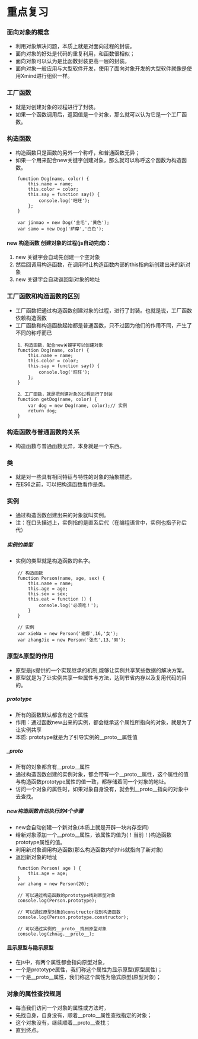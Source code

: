 # 重点复习

### 面向对象的概念
- 利用对象解决问题，本质上就是对面向过程的封装。
- 面向对象的好处是代码的重复利用，和函数很相似；
- 面向对象可以认为是比函数封装更高一层的封装。
- 面向对象一般应用与大型软件开发，使用了面向对象开发的大型软件就像是使用Xmind进行组织一样。

### 工厂函数
- 就是对创建对象的过程进行了封装。
- 如果一个函数调用后，返回值是一个对象，那么就可以认为它是一个工厂函数。

### 构造函数
- 构造函数只是函数的另外一个称呼，和普通函数无异；
- 如果一个用来配合new关键字创建对象，那么就可以称呼这个函数为构造函数。

```
    function Dog(name, color) {
        this.name = name;
        this.color = color;
        this.say = function say() {
            console.log('旺旺');
        };
    }

    var jinmao = new Dog('金毛','黄色');
    var samo = new Dog('萨摩','白色');
```

#### new 构造函数 创建对象的过程(js自动完成)：

1. new 关键字会自动先创建一个空对象
2. 然后回调用构造函数，在调用时让构造函数内部的this指向新创建出来的新对象
3. new 关键字会自动返回新对象的地址

### 工厂函数和构造函数的区别
* 工厂函数把通过构造函数创建对象的过程，进行了封装。也就是说，工厂函数依赖构造函数
* 工厂函数和构造函数起始都是普通函数，只不过因为他们的作用不同，产生了不同的称呼而已

```
    1、构造函数，配合new关键字可以创建对象
    function Dog(name, color) {
        this.name = name;
        this.color = color;
        this.say = function say() {
            console.log('旺旺');
        };
    }

    2、工厂函数，就是把创建对象的过程进行了封装
    function getDog(name, color) {
        var dog = new Dog(name, color);// 实例
        return dog;
    }
```


### 构造函数与普通函数的关系
- 构造函数与普通函数无异，本身就是一个东西。

### 类
- 就是对一些具有相同特征与特性的对象的抽象描述。
- 在ES6之前，可以把构造函数看作是类。

### 实例
- 通过构造函数创建出来的对象就叫实例。
- 注：在口头描述上，实例指的是直系后代（在编程语言中，实例也指子孙后代）

##### 实例的类型
- 实例的类型就是构造函数的名字。

```
    // 构造函数
    function Person(name, age, sex) {
        this.name = name;
        this.age = age;
        this.sex = sex;
        this.eat = function () {
            console.log('必须吃！');
        }
    }

    // 实例
    var xieNa = new Person('谢娜',16,'女');
    var zhangJie = new Person('张杰',13,'男');
```

### 原型&原型的作用
- 原型是js提供的一个实现继承的机制,能够让实例共享某些数据的解决方案。
- 原型就是为了让实例共享一些属性与方法，达到节省内存以及复用代码的目的。

##### prototype
- 所有的函数默认都含有这个属性
- 作用：通过函数new出来的实例，都会继承这个属性所指向的对象，就是为了让实例共享
- 本质: prototype就是为了引导实例的__proto__属性值

#####  __proto_
- 所有的对象都含有__proto__属性
- 通过构造函数创建的实例对象，都会带有一个__proto__属性，这个属性的值与构造函数prototype属性的值一致，都存储着同一个对象的地址。
- 访问一个对象的属性时，如果对象自身没有，就会到__proto__指向的对象中去查找。

##### new构造函数自动执行的4个步骤
- new会自动创建一个新对象(本质上就是开辟一块内存空间)
- 给新对象添加一个__proto__属性，该属性的值为(！当前！)构造函数prototype属性的值。
- 利用新对象调用构造函数(那么构造函数内的this就指向了新对象)
- 返回新对象的地址

```
    function Person( age ) {
        this.age = age;
    }
    var zhang = new Person(20);

    // 可以通过构造函数的prototype找到原型对象
    console.log(Person.prototype);

    // 可以通过原型对象的constructor找到构造函数
    console.log(Person.prototype.constructor);

    // 可以通过实例的__proto__找到原型对象
    console.log(zhnag.__proto__);
```

#### 显示原型与隐示原型
- 在js中，有两个属性都会指向原型对象，
- 一个是prototype属性，我们称这个属性为显示原型(原型属性)；
- 一个是__proto__属性，我们称这个属性为隐式原型(原型对象)；

### 对象的属性查找规则 
- 每当我们访问一个对象的属性或方法时，
- 先找自身，自身没有，顺着__proto__属性查找指定的对象；
- 这个对象没有，继续顺着__proto__查找；
- 直到终点。



